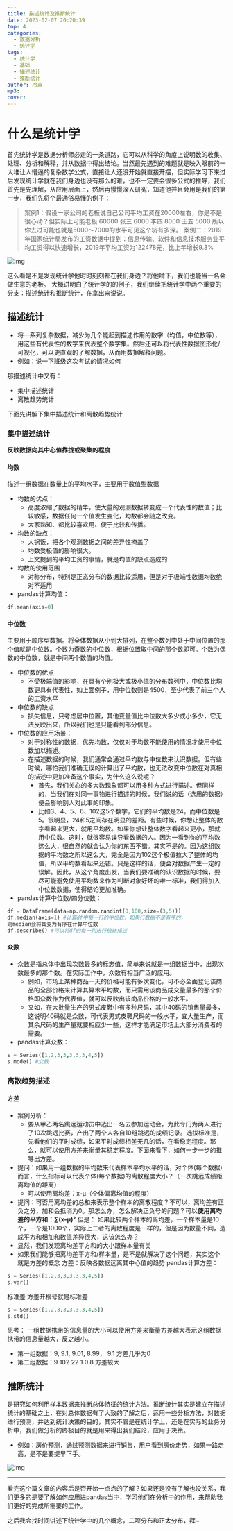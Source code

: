 ```yaml
---
title: 描述统计及推断统计
date: 2023-02-07 20:20:39
top: 4
categories:
  - 数据分析
  - 统计学
tags:
  - 统计学
  - 基础
  - 描述统计
  - 推断统计
author: 冷焱
mp3:
cover:
---
```


# 什么是统计学
首先统计学是数据分析师必走的一条道路，它可以从科学的角度上说明数的收集、处理、分析和解释，并从数据中得出结论。当然最先遇到的难题就是映入眼前的一大堆让人懵逼的复杂数学公式，直接让人还没开始就直接开摆，但实际学习下来过后发现统计学就在我们身边也没有那么的难，也不一定要会很多公式的推导，我们首先是先理解，从应用层面上，然后再慢慢深入研究，知道他并且会用是我们的第一步，我们先将个最通俗易懂的例子：
> 案例1：假设一家公司的老板说自己公司平均工资在20000左右，你是不是很心动？但实际上可能老板 60000 张三 6000 李四
8000 王五 5000 所以你去过可能也就是5000～7000的水平可见这个坑有多深。
> 案例二：2019年国家统计局发布的工资数据中提到：信息传输、软件和信息技术服务业平均工资得以快速增⻓，2019年平均工资为122478元，比上年增⻓9.3%

![img](/images/描述统计及推断统计1.jpg)

这么看是不是发现统计学他时时刻刻都在我们身边？将他啃下，我们也能当一名会做生意的老板。
大概讲明白了统计学的的例子，我们继续把统计学中两个重要的分支：描述统计和推断统计，在拿出来说说。

## 描述统计
- 将一系列复杂数据，减少为几个能起到描述作用的数字（均值，中位数等），用这些有代表性的数字来代表整个数字集。然后还可以将代表性数据图形化/可视化，可以更直观的了解数据，从而用数据解释问题。
- 例如：说一下班级这次考试的情况如何

那描述统计中又有：
- 集中描述统计
- 离散趋势统计

下面先讲解下集中描述统计和离散趋势统计
### 集中描述统计
**反映数据向其中心值靠拢或聚集的程度**
#### 均数
描述一组数据在数量上的平均水平，主要用于数值型数据
- 均数的优点：
    - 高度浓缩了数据的精华，使大量的观测数据转变成一个代表性的数值；比较敏感，数据任何一个值发生变化，均数都会随之改变。
    - 大家熟知、都比较喜欢用、便于比较和传播。
- 均数的缺点：
    - 大锅饭，把各个观测数据之间的差异性掩盖了
    - 均数受极值的影响很大。
    - 上文提到的平均工资的事情，就是均值的缺点造成的
- 均数的使用范围
    - 对称分布，特别是正态分布的数据比较适用，但是对于极端性数据均数绝对不适用
- pandas计算均值：
``` python
df.mean(axis=0)
```

#### 中位数
主要用于顺序型数据。将全体数据从小到大排列，在整个数列中处于中间位置的那个值就是中位数。个数为奇数的中位数，根据位置取中间的那个数即可。个数为偶数的中位数，就是中间两个数值的均值。
- 中位数的优点
    - 不受极端值的影响，在具有个别极大或极小值的分布数列中，中位数比均数更具有代表性，如上面例子，用中位数则是4500，至少代表了前三个人的工资水平
- 中位数的缺点
    - 损失信息，只考虑居中位置，其他变量值比中位数大多少或小多少，它无法反映出来，所以我们也是只能看到部分信息。
- 中位数的应用场景：
    - 对于对称性的数据，优先均数，仅仅对于均数不能使用的情况才使用中位数加以描述。
    - 在描述数据的时候，我们通常会通过平均数与中位数来认识数据。但有些时候，哪怕我们准确无误的计算出了平均数，也无法改变中位数在对真相的描述中更加准备这个事实，为什么这么说呢？
        - 首先，我们关心的多大数现象都可以用多种方式进行描述。但同样的，当我们在对同一事物进行描述的时候，我们说的话（选用的数据）便会影响别人对此事的印象。
        - 比如3、4、5、6、102这5个数字，它们的平均数是24，而中位数是5。很明显，24和5之间存在明显的差距。有些时候，你想让整体的数字看起来更大，就用平均数。如果你想让整体数字看起来更小，那就用中位数。这时，就很容易误导看数据的人。因为一看到你的平均数这么大，很自然的就会认为你的东⻄不错。其实不是的。因为这组数据的平均数之所以这么大，完全是因为102这个极值拉大了整体的均值，所以平均数看起来还错。只是这样的话，便会对数据产生一定的误解。因此，从这个⻆度出发，当我们要准确的认识数据的时候，要尽可能避免使用平均数来作为判断对象好坏的唯一标准，我们得加入中位数数据，使得结论更加准确。
- pandas计算中位数/四分位数：
``` python
df = DataFrame(data=np.random.randint(0,100,size=(3,5)))
df.median(axis=1) #计算df中每一行的中位数，如果行数据不是有序的，
则median会将其变为有序在计算中位数
df.describe() #可以将df的每一列进行统计描述
```
#### 众数
- 众数是指总体中出现次数最多的标志值，简单来说就是一组数据当中，出现次数最多的那个数。在实际工作中，众数有相当广泛的应用。
    - 例如，市场上某种商品一天的价格可能有多次变化，可不必全面登记该商品的全部价格来计算其算术平均数，而只需用该商品成交量最多的那个价格即众数作为代表值，就可以反映出该商品价格的一般水平。
    - 又如，在大批量生产的男式皮鞋中有多种尺码，其中40码的销售量最多，这说明40码就是众数，可代表男式皮鞋尺码的一般水平，宜大量生产，而其余尺码的生产量就要相应少一些，这样才能满足市场上大部分消费者的需要。
- pandas计算众数：
``` python
s = Series([1,2,3,3,3,3,3,4,5])
s.mode() #众数
```
### 离散趋势描述
#### 方差
- 案例分析：
    - 要从甲乙两名跳远运动员中选出一名去参加运动会，为此专⻔为两人进行了10次跳远比赛，产出了两个人各自10组跳远的成绩记录。选拔标准是，先看他们的平时成绩，如果平时成绩相差无几的话，在看稳定程度。那么，就可以使用方差来衡量其稳定程度。下面来看下，如何一步一步的推导出方差。
- 提问：如果用一组数据的平均数来代表样本平均水平的话，对个体(每个数据)而言，什么指标可以代表个体(每个数据)的离散程度大小？（一次跳远成绩距离均值的距离）
    - 可以使用离均差：x-μ（个体偏离均值的程度）
- 提问：可否用离均差的总和来表示整个样本的离散程度？不可以，离均差有正负之分，加和会抵消为0。那怎么办，怎么解决正负号的问题？可以**使用离均差的平方和：∑(x-μ)²**
但是：
如果比较两个样本的离均差，一个样本量是10个，一个是1000个，实际上二者的离散程度是一样的，但是因为数量不同，造成平方和相加和数值差异很大，这该怎么办？
- 显然，我们发现离均差平方和的大小跟样本量有关
- 如果我们能够把离均差平方和/样本量，是不是就解决了这个问题，其实这个就是方差的概念
方差：反映各数据远离其中心值的趋势
pandas计算方差：
``` python
s = Series([1,2,3,3,3,3,3,4,5])
s.var()
```
标准差
方差开根号就是标准差
``` python
s = Series([1,2,3,3,3,3,3,4,5])
s.std()
```
思考：
一组数据携带的信息量的大小可以使用方差来衡量方差越大表示这组数据携带的信息量越大，反之越小。


- 第一组数据：9, 9.1, 9.01, 8.99， 9.1 方差几乎为0
- 第二组数据：9 102 22 1 0.8 方差较大

## 推断统计
是研究如何利用样本数据来推断总体特征的统计方法。推断统计其实是建立在描述统计的基础之上，在对总体数据有了大致的了解之后，运用一些分析方法，对数据进行预测，并达到统计决策的目的，其实不管是在统计学上，还是在实际的业务分析中，我们做分析的终极目的就是用来得出我们结论，应用于决策。
- 例如：房价预测，通过预测数据来进行销售，用户看到房价走势，如果一路走高，是不是要提早下手。

![img](/images/描述统计及推断统计2.jpg)

***
看完这个篇文章的内容后是否开始一点点的了解？如果还是没有了解也没关系，我们更多的是要了解如何应用进pandas当中，学习他们在分析中的作用，来帮助我们更好的完成所需要的工作。

之后我会找时间讲述下统计学中的几个概念，二项分布和正太分布，拜~
